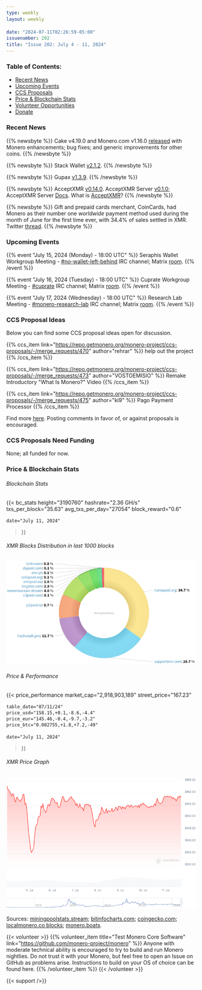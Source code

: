 ```yaml
---
type: weekly
layout: weekly

date: "2024-07-11T02:26:59-05:00"
issuenumber: 202
title: "Issue 202: July 4 - 11, 2024"
---
```


### Table of Contents:

- [Recent News](#news)
- [Upcoming Events](#events)
- [CCS Proposals](#proposals)
- [Price & Blockchain Stats](#stats)
- [Volunteer Opportunities](#volunteer)
- [Donate](#donate)

### Recent News

{{% newsbyte %}}
Cake v4.19.0 and Monero.com v1.16.0 [released](https://github.com/cake-tech/cake_wallet/releases/tag/v4.19.0) with Monero enhancements; bug fixes; and generic improvements for other coins.
{{% /newsbyte %}}

{{% newsbyte %}}
Stack Wallet [v2.1.2](https://github.com/cypherstack/stack_wallet/releases/tag/build_237).
{{% /newsbyte %}}

{{% newsbyte %}}
Gupax [v1.3.9](https://github.com/hinto-janai/gupax/releases/tag/v1.3.9).
{{% /newsbyte %}}

{{% newsbyte %}}
AcceptXMR [v0.14.0](https://github.com/busyboredom/acceptxmr/releases/tag/v0.14.0). AcceptXMR Server [v0.1.0](https://github.com/busyboredom/acceptxmr/releases/tag/acceptxmr-server-v0.1.0); AcceptXMR Server [Docs](https://github.com/busyboredom/acceptxmr/tree/main/server). What is [AcceptXMR](https://busyboredom.com/projects/acceptxmr)?
{{% /newsbyte %}}

{{% newsbyte %}}
Gift and prepaid cards merchant, CoinCards, had Monero as their number one *worldwide* payment method used during the month of June for the first time ever, with 34.4% of sales settled in XMR. Twitter [thread](https://nitter.poast.org/CoinCards/status/1809702144288882870).
{{% /newsbyte %}}

### Upcoming Events

{{% event "July 15, 2024 (Monday) - 18:00 UTC" %}}
Seraphis Wallet Workgroup Meeting - [#no-wallet-left-behind](irc://irc.libera.chat/#no-wallet-left-behind) IRC channel; Matrix [room](https://matrix.to/#/#no-wallet-left-behind:monero.social).
{{% /event %}}

{{% event "July 16, 2024 (Tuesday) - 18:00 UTC" %}}
Cuprate Workgroup Meeting - [#cuprate](irc://irc.libera.chat/#cuprate) IRC channel; Matrix [room](https://matrix.to/#/#cuprate:monero.social).
{{% /event %}}

{{% event "July 17, 2024 (Wednesday) - 18:00 UTC" %}}
Research Lab Meeting - [#monero-research-lab](irc://irc.libera.chat/#monero-research-lab) IRC channel; Matrix [room](https://matrix.to/#/#monero-research-lab:monero.social).
{{% /event %}}

### CCS Proposal Ideas

Below you can find some CCS proposal ideas open for discussion.

{{% ccs_item link="https://repo.getmonero.org/monero-project/ccs-proposals/-/merge_requests/470" author="rehrar" %}}
help out the project
{{% /ccs_item %}}

{{% ccs_item link="https://repo.getmonero.org/monero-project/ccs-proposals/-/merge_requests/473" author="VOSTOEMISIO" %}}
Remake Introductory "What Is Monero?" Video
{{% /ccs_item %}}

{{% ccs_item link="https://repo.getmonero.org/monero-project/ccs-proposals/-/merge_requests/475" author="ki9" %}}
Pago Payment Processor
{{% /ccs_item %}}

Find more [here](https://ccs.getmonero.org/ideas/). Posting comments in favor of, or against proposals is encouraged.

### CCS Proposals Need Funding

None; all funded for now.

### Price & Blockchain Stats

###### Blockchain Stats

{{< bc_stats
	height="3190760"
	hashrate="2.36 GH/s"
	txs_per_block="35.63"
	avg_txs_per_day="27054"
	block_reward="0.6"

	date="July 11, 2024"
>}}

###### XMR Blocks Distribution in last 1000 blocks

![Hashrate Pool Distribution Pie Chart](./hash.png)

###### Price & Performance

{{< price_performance
	market_cap="2,918,903,189"
	street_price="167.23"

	table_date="07/11/24"
	price_usd="158.15,+0.1,-8.6,-4.4"
	price_eur="145.46,-0.4,-9.7,-3.2"
	price_btc="0.002755,+1.8,+7.2,-49"

	date="July 11, 2024"
>}}

###### XMR Price Graph

![XMR Price Graph](./price.png)

Sources: [miningpoolstats.stream](https://miningpoolstats.stream/monero); [bitinfocharts.com](https://bitinfocharts.com/monero/); [coingecko.com](https://www.coingecko.com/en/coins/monero); [localmonero.co blocks](https://localmonero.co/blocks); [monero.boats](https://monero.boats/).

{{< volunteer >}}
{{% volunteer_item title="Test Monero Core Software" link="https://github.com/monero-project/monero" %}}
Anyone with moderate technical ability is encouraged to try to build and run Monero nightlies. Do not trust it with your Monero, but feel free to open an Issue on GitHub as problems arise. Instructions to build on your OS of choice can be found here. 
{{% /volunteer_item %}}
{{< /volunteer >}}

{{< support />}}
